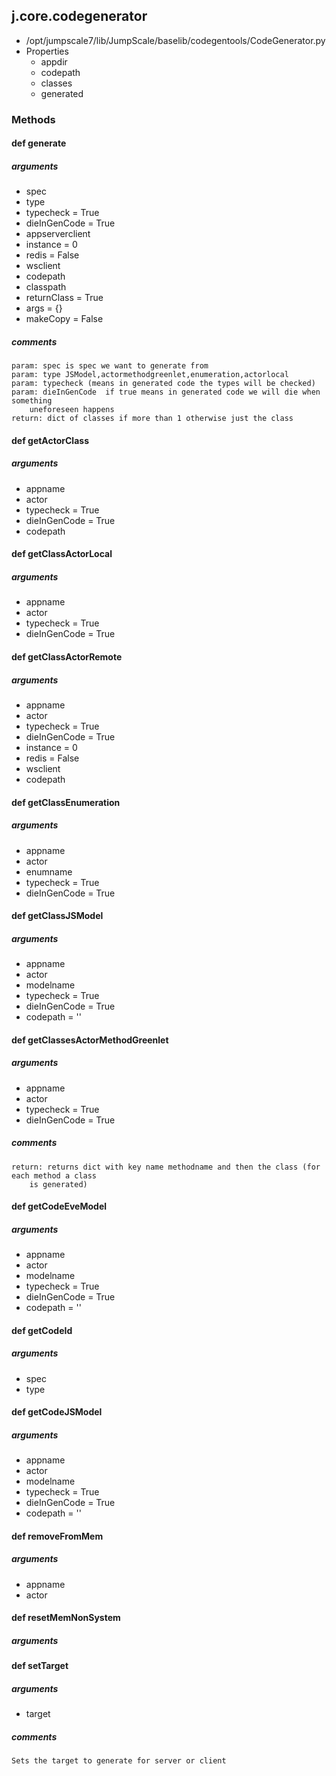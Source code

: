 <!-- toc -->
## j.core.codegenerator

- /opt/jumpscale7/lib/JumpScale/baselib/codegentools/CodeGenerator.py
- Properties
    - appdir
    - codepath
    - classes
    - generated

### Methods

#### def generate 

##### arguments

- spec
- type
- typecheck = True
- dieInGenCode = True
- appserverclient
- instance = 0
- redis = False
- wsclient
- codepath
- classpath
- returnClass = True
- args = \{\}
- makeCopy = False

##### comments

```
param: spec is spec we want to generate from
param: type JSModel,actormethodgreenlet,enumeration,actorlocal
param: typecheck (means in generated code the types will be checked)
param: dieInGenCode  if true means in generated code we will die when something
    uneforeseen happens
return: dict of classes if more than 1 otherwise just the class

```

#### def getActorClass 

##### arguments

- appname
- actor
- typecheck = True
- dieInGenCode = True
- codepath

#### def getClassActorLocal 

##### arguments

- appname
- actor
- typecheck = True
- dieInGenCode = True

#### def getClassActorRemote 

##### arguments

- appname
- actor
- typecheck = True
- dieInGenCode = True
- instance = 0
- redis = False
- wsclient
- codepath

#### def getClassEnumeration 

##### arguments

- appname
- actor
- enumname
- typecheck = True
- dieInGenCode = True

#### def getClassJSModel 

##### arguments

- appname
- actor
- modelname
- typecheck = True
- dieInGenCode = True
- codepath = ''

#### def getClassesActorMethodGreenlet 

##### arguments

- appname
- actor
- typecheck = True
- dieInGenCode = True

##### comments

```
return: returns dict with key name methodname and then the class (for each method a class
    is generated)

```

#### def getCodeEveModel 

##### arguments

- appname
- actor
- modelname
- typecheck = True
- dieInGenCode = True
- codepath = ''

#### def getCodeId 

##### arguments

- spec
- type

#### def getCodeJSModel 

##### arguments

- appname
- actor
- modelname
- typecheck = True
- dieInGenCode = True
- codepath = ''

#### def removeFromMem 

##### arguments

- appname
- actor

#### def resetMemNonSystem 

##### arguments

#### def setTarget 

##### arguments

- target

##### comments

```
Sets the target to generate for server or client

```

